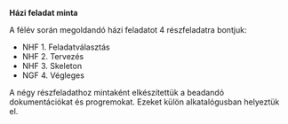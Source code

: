 **Házi feladat minta**

A félév során megoldandó házi feladatot 4 részfeladatra bontjuk:

- NHF 1. Feladatválasztás
- NHF 2. Tervezés
- NHF 3. Skeleton
- NGF 4. Végleges 

A négy részfeladathoz mintaként elkészítettük a beadandó dokumentációkat és progremokat. Ezeket külön alkatalógusban helyeztük el.  
